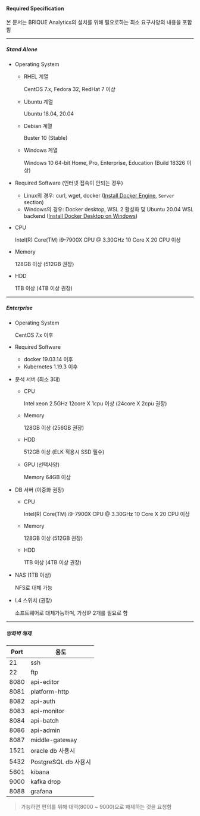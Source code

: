 #### Required Specification

본 문서는 BRIQUE Analytics의 설치를 위해 필요로하는 최소 요구사양의 내용을 포함함



------

##### Stand Alone



  - Operating System

    - RHEL 계열

      CentOS 7.x, Fedora 32, RedHat 7 이상

    - Ubuntu 계열

      Ubuntu 18.04, 20.04

    - Debian 계열

      Buster 10 (Stable)

    - Windows 계열

      Windows 10 64-bit Home, Pro, Enterprise, Education (Build 18326 이상)

    

  - Required Software (인터넷 접속이 안되는 경우)

    - Linux의 경우: curl, wget, docker ([Install Docker Engine](https://docs.docker.com/engine/install/#server), `Server` section)
    - Windows의 경우: Docker desktop, WSL 2 활성화 및 Ubuntu 20.04 WSL backend ([Install Docker Desktop on Windows](https://docs.docker.com/docker-for-windows/install/))

    

  - CPU

    Intel(R) Core(TM) i9-7900X CPU @ 3.30GHz 10 Core X 20 CPU 이상

- Memory

  128GB 이상 (512GB 권장)

- HDD

  1TB 이상 (4TB 이상 권장)



------

##### Enterprise



- Operating System

  CentOS 7.x 이후

  

- Required Software

  - docker 19.03.14 이후
  - Kubernetes 1.19.3 이후

  

- 분석 서버 (최소 3대)

  - CPU

    Intel xeon 2.5GHz 12core X 1cpu 이상 (24core X 2cpu 권장)

  - Memory

    128GB 이상 (256GB 권장)

  - HDD

    512GB 이상 (ELK 적용시 SSD 필수)

  - GPU (선택사양)

    Memory 64GB 이상

  

- DB 서버 (이중화 권장)

  - CPU

    Intel(R) Core(TM) i9-7900X CPU @ 3.30GHz 10 Core X 20 CPU 이상

  - Memory

    128GB 이상 (512GB 권장)

  - HDD

    1TB 이상 (4TB 이상 권장)

  

- NAS (1TB 이상)

  NFS로 대체 가능

  

- L4 스위치 (권장)

  소프트웨어로 대체가능하며, 가상IP 2개를 필요로 함

  

------

##### 방화벽  해제

| Port | 용도                 |
| ---- | -------------------- |
| 21   | ssh                  |
| 22   | ftp                  |
| 8080 | api-editor           |
| 8081 | platform-http        |
| 8082 | api-auth             |
| 8083 | api-monitor          |
| 8084 | api-batch            |
| 8086 | api-admin            |
| 8087 | middle-gateway       |
| 1521 | oracle db 사용시     |
| 5432 | PostgreSQL db 사용시 |
| 5601 | kibana               |
| 9000 | kafka drop           |
| 8088 | grafana              |

> 가능하면 편의를 위해 대역(8000 ~ 9000)으로 해제하는 것을 요청함


